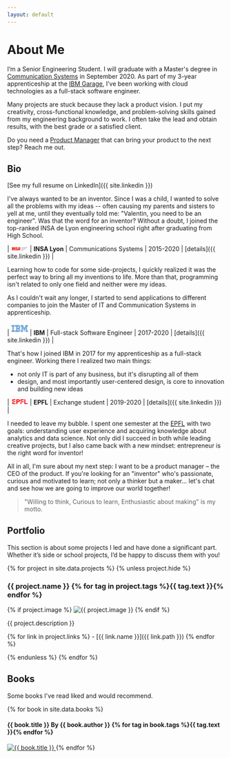 ```yaml
---
layout: default
---
```


# About Me

I’m a Senior Engineering Student. I will graduate with a Master's degree in [Communication Systems](https://www.insa-lyon.fr/fr/formation/telecommunications-services-usages) in September 2020. As part of my 3-year apprenticeship at the [IBM Garage](https://www.ibm.com/cloud/architecture/careers), I’ve been working with cloud technologies as a full-stack software engineer.    

Many projects are stuck because they lack a product vision. I put my creativity, cross-functional knowledge, and problem-solving skills gained from my engineering background to work. I often take the lead and <!-- eventually --> obtain results, with the best grade or a satisfied client.    

Do you need a [Product Manager](https://www.quora.com/Why-do-engineers-become-product-managers/answer/Fareed-Mosavat?ch=3&share=5287df25&srid=3XLCB) that can bring your product to the next step? Reach me out.

<!-- I'm looking for the Product Manager job that will put my creativity, leadership and engineering to work. -->

## Bio
[See my full resume on LinkedIn]({{ site.linkedin }})

I've always wanted to be an inventor. Since I was a child, I wanted to solve all the problems with my ideas -- often causing my parents and sisters to yell at me, until they eventually told me: "Valentin, you need to be an engineer". Was that the word for an inventor? Without a doubt, I joined the top-ranked INSA de Lyon engineering school right after graduating from High School.

| <img src="/assets/img/logo-insa.png" alt="INSA Lyon" width="40"/> | **INSA Lyon** | Communications Systems | 2015-2020 | [details]({{ site.linkedin }}) |

Learning how to code for some side-projects, I quickly realized it was the perfect way to bring all my inventions to life. More than that, programming isn't related to only one field and neither were my ideas.

As I couldn't wait any longer, I started to send applications to different companies to join the Master of IT and Communication Systems in apprenticeship.

| <img src="/assets/img/logo-ibm.png" alt="IBM" width="40"/> | **IBM** | Full-stack Software Engineer | 2017-2020 | [details]({{ site.linkedin }}) |

That's how I joined IBM in 2017 for my apprenticeship as a full-stack engineer.
Working there I realized two main things:
- not only IT is part of any business, but it's disrupting all of them
- design, and most importantly user-centered design, is core to innovation and building new ideas

| <img src="/assets/img/logo-epfl.png" alt="EPFL" width="40"/> | **EPFL** | Exchange student | 2019-2020 | [details]({{ site.linkedin }}) |

I needed to leave my <!-- engineer --> bubble. I spent one semester at the [EPFL](https://www.epfl.ch/schools/ic/communication-systems-msc/) with two goals: understanding user experience and acquiring knowledge about analytics and data science. Not only did I succeed in both while leading creative projects, but I also came back with a new mindset: entrepreneur is the right word for inventor!

All in all, I'm sure about my next step: I want to be a product manager – the CEO of the product. If you're looking for an "inventor" who's passionate, curious and motivated to learn; not only a thinker but a maker... let's chat and see how we are going to improve our world together!

> "Willing to think, Curious to learn, Enthusiastic about making" is my motto.

<!--
Minified version:
I've always wanted to be an inventor. Since I was a child, I wanted to solve all the problems with my ideas. Without any doubt, I joined the top-ranked INSA de Lyon engineering school right after graduating from High School.
Learning how to code for some side-projects, I quickly realized it was the perfect way to bring all my inventions to life. More than that, programming isn't related to only one field and neither were my ideas.
Willing to learn from the real world as soon as possible, I joined IBM in 2017 for a 3-year apprenticeship as a Full-Stack Software Engineer -- currently working in the IBM Garage for Cloud division.
After spending a semester at the EPFL studying user experience and data science, I came back with a new mindset: entrepreneur is the right word for inventor!
I'm determined about my next move: If you're looking for a Product Manager who's passionate, curious and motivated to learn; not only a thinker but a maker... let's chat and see how we are going to improve our world together!
-->

## Portfolio

This section is about some projects I led and have done a significant part.
Whether it’s side or school projects, I’d be happy to discuss them with you!

<!-- First one is the most recent active one.
Some of them link to a more detailed README, some are just a title and a short description... There's no ground rule! -->

{% for project in site.data.projects %}
{% unless project.hide %}
### {{ project.name }} {% for tag in project.tags %}<span class="tag {{ tag.class }}">{{ tag.text }}</span>{% endfor %}

{% if project.image %}
![{{ project.image }}](/assets/img/projects/{{project.image}})
{% endif %}

{{ project.description }}

{% for link in project.links %} - [{{ link.name }}]({{ link.path }})
{% endfor %}

{% endunless %}
{% endfor %}


<!-- ## Ideas
Some project ideas I had but I haven't done (yet). 

Work in progress... Coming soon! -->

## Books
Some books I've read liked and would recommend.

{% for book in site.data.books %}
#### {{ book.title }} <span class="author">By {{ book.author }}</span>  {% for tag in book.tags %}<span class="tag {{ tag.class }}">{{ tag.text }}</span>{% endfor %}

<a href="{{ book.link }}" target="_blank">
<img class="book" src="/assets/img/books/{{ book.image }}" alt="{{ book.title }}" />
</a>
{% endfor %}
